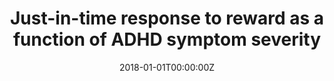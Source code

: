 ---
title: "Just-in-time response to reward as a function of ADHD symptom severity"
authors:
- Clara Pretus
- Marisol Picado
- Josep Antoni Ramos-Quiroga
- Susana Carmona
- Vanesa Richarte
- Jordi Fauquet;Óscar Vilarroya
date: "2018-01-01T00:00:00Z"
doi: ""
publishDate: "2018-01-01T00:00:00Z"
publication_types: ["2"]
publication: "In *Psychiatry and Clinical Neuroscience*"
tags:
- Others
featured: false
links:
- name: Link
  url: https://pubmed.ncbi.nlm.nih.gov/29888833/
---
